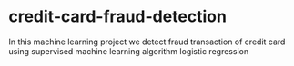 # credit-card-fraud-detection
In this machine learning project we detect fraud transaction of credit card using supervised machine learning algorithm logistic regression
